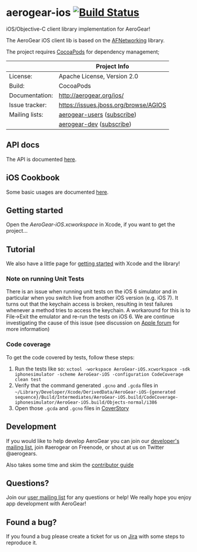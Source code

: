 # aerogear-ios [![Build Status](https://travis-ci.org/aerogear/aerogear-ios.png)](https://travis-ci.org/aerogear/aerogear-ios)

iOS/Objective-C client library implementation for AeroGear!

The AeroGear iOS client lib is based on the [AFNetworking](https://github.com/AFNetworking/AFNetworking/) library.

The project requires [CocoaPods](http://cocoapods.org/) for dependency management;

|                 | Project Info  |
| --------------- | ------------- |
| License:        | Apache License, Version 2.0  |
| Build:          | CocoaPods  |
| Documentation:  | http://aerogear.org/ios/  |
| Issue tracker:  | https://issues.jboss.org/browse/AGIOS  |
| Mailing lists:  | [aerogear-users](http://aerogear-users.1116366.n5.nabble.com/) ([subscribe](https://lists.jboss.org/mailman/listinfo/aerogear-users))  |
|                 | [aerogear-dev](http://aerogear-dev.1069024.n5.nabble.com/) ([subscribe](https://lists.jboss.org/mailman/listinfo/aerogear-dev))  |

## API docs

The API is documented [here](http://aerogear.org/docs/specs/aerogear-ios/). 

## iOS Cookbook

Some basic usages are documented [here](http://aerogear.org/docs/guides/iOSCookbook/).

## Getting started

Open the _AeroGear-iOS.xcworkspace_ in Xcode, if you want to get the project...

## Tutorial

We also have a little page for [getting started](http://aerogear.org/docs/guides/GetStartedwithAeroGearandXcode/) with Xcode and the library!

### Note on running Unit Tests
There is an issue when running unit tests on the iOS 6 simulator and in particular when you switch live from another iOS version (e.g. iOS 7). It turns out that the keychain access is broken, resulting in test failures whenever a method tries to access the keychain. A workaround for this is to File->Exit the emulator and re-run the tests on iOS 6. We are continue investigating the cause of this issue (see discussion on [Apple forum](https://devforums.apple.com/message/919209) for more information)

### Code coverage

To get the code covered by tests, follow these steps:
1. Run the tests like so:
`xctool -workspace AeroGear-iOS.xcworkspace -sdk iphonesimulator -scheme AeroGear-iOS -configuration CodeCoverage clean test`
2. Verify that the command generated `.gcno` and `.gcda` files in `~/Library/Developer/Xcode/DerivedData/AeroGear-iOS-{generated sequence}/Build/Intermediates/AeroGear-iOS.build/CodeCoverage-iphonesimulator/AeroGear-iOS.build/Objects-normal/i386`
3. Open those `.gcda` and `.gcno` files in [CoverStory](https://code.google.com/p/coverstory/)

## Development

If you would like to help develop AeroGear you can join our [developer's mailing list](https://lists.jboss.org/mailman/listinfo/aerogear-dev), join #aerogear on Freenode, or shout at us on Twitter @aerogears.

Also takes some time and skim the [contributor guide](http://aerogear.org/docs/guides/Contributing/)

## Questions?

Join our [user mailing list](https://lists.jboss.org/mailman/listinfo/aerogear-users) for any questions or help! We really hope you enjoy app development with AeroGear!

## Found a bug?

If you found a bug please create a ticket for us on [Jira](https://issues.jboss.org/browse/AGIOS) with some steps to reproduce it.
